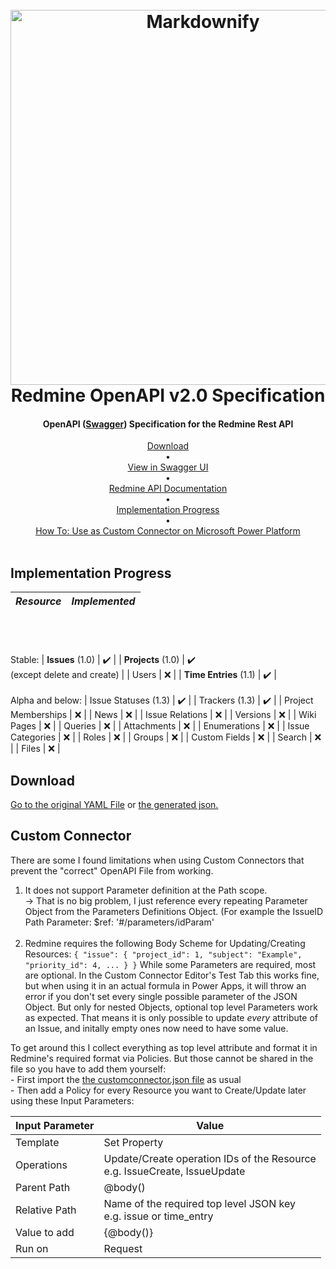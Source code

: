 

<h1 align="center">
  <br>
  <a href="https://github.com/Lerrrtaste/redmine-openapi-specification/blob/main/redlab_openapi_logo.png?raw=true"><img src="https://user-images.githubusercontent.com/22920627/112852229-0655e800-90ac-11eb-819f-15e7d9096ecb.png" alt="Markdownify" width="600"></a>
  <br>
  Redmine OpenAPI v2.0 Specification
  <br>
</h1>

<h4 align="center">OpenAPI (<a href="https://swagger.io/">Swagger</a>) Specification for the Redmine Rest API</h4>



<p align="center">
  <a href="#download">Download</a> <br>•<br>
  <a href="https://petstore.swagger.io/?url=https%3A%2F%2Fraw.githubusercontent.com%2FLerrrtaste%2Fredmine-openapi-specification%2Fmain%2Fredmine_openapi.yaml">View in Swagger UI</a><br> •<br>
  <a href="https://www.redmine.org/projects/redmine/wiki/Rest_api">Redmine API Documentation</a> <br>•<br>
  <a href="#implementation-progress">Implementation Progress</a> <br>•<br>
  <a href="#custom-connector">How To: Use as Custom Connector on Microsoft Power Platform</a> <br><br>
</p>

## Implementation Progress
| *Resource<br><br>*                      |          *Implemented<br><br>*         |
|:-----------------------------:|:----------------------------:|
<br><br>Stable:
| **Issues** (1.0)                  |               :heavy_check_mark:	              |
| **Projects** (1.0)                | :heavy_check_mark:<br>(except delete and create) |
| Users                         |               ❌              |
| **Time Entries** (1.1)            |               :heavy_check_mark:              |
<br><br>Alpha and below:
| Issue Statuses (1.3)          |               :heavy_check_mark:              |
| Trackers (1.3)                |               :heavy_check_mark:              |
| Project Memberships           |               ❌              |
| News                          |               ❌              |
| Issue Relations               |               ❌              |
| Versions                      |               ❌              |
| Wiki Pages                    |               ❌              |
| Queries                       |               ❌              |
| Attachments                   |               ❌              |
| Enumerations                  |               ❌              |
| Issue Categories              |               ❌              |
| Roles                         |               ❌              |
| Groups                        |               ❌              |
| Custom Fields                 |               ❌              |
| Search                        |               ❌              |
| Files                         |               ❌              |

## Download
[Go to the original YAML File](https://github.com/Lerrrtaste/redmine-openapi-specification/blob/dc9e239b80dd68d4fc57fb1e620a709fec0e76f6/redmine_openapi.yaml)
or
[the generated json.](https://github.com/Lerrrtaste/redmine-openapi-specification/blob/dc9e239b80dd68d4fc57fb1e620a709fec0e76f6/redmine_openapi.json) 

## Custom Connector
There are some I found limitations when using Custom Connectors that prevent the "correct" OpenAPI File from working.
1. It does not support Parameter definition at the Path scope.<br>-> That is no big problem, I just reference every repeating Parameter Object from the Parameters Definitions Object. (For example the IssueID Path Parameter: $ref: '#/parameters/idParam'<br><br>
2. Redmine requires the following Body Scheme for Updating/Creating Resources:  `{
  "issue": {
    "project_id": 1,
    "subject": "Example",
    "priority_id": 4,
    ...
  }
}` While some Parameters are required, most are optional. In the Custom Connector Editor's Test Tab this works fine, but when using it in an actual formula in Power Apps, it will throw an error if you don't set every single possible parameter of the JSON Object. But only for nested Objects, optional top level Parameters work as expected.  That means it is only possible to update *every* attribute of an Issue, and initally empty ones now need to have some value.

To get around this I collect everything as top level attribute and format it in Redmine's required format via Policies. But those cannot be shared in the file so you have to add them yourself:<br>- First import the [the customconnector.json file](https://github.com/Lerrrtaste/redmine-openapi-specification/blob/cef4523fe424ad3558504bccab0f1cfd094ee3b8/custom_connector/redmine_openapi_customconnector.json) as usual<br>- Then add a Policy for every Resource you want to Create/Update later using these Input Parameters:

| Input Parameter | Value                                                                     |
|-----------------|---------------------------------------------------------------------------|
| Template        | Set Property                                                              |
| Operations      | Update/Create operation IDs of the Resource<br>e.g. IssueCreate, IssueUpdate |
| Parent Path     | @body()                                                                   |
| Relative Path   | Name of the required top level JSON key <br>e.g. issue or time_entry                          |
| Value to add    | {@body()}                                                                 |
| Run on          | Request                                                                   |
